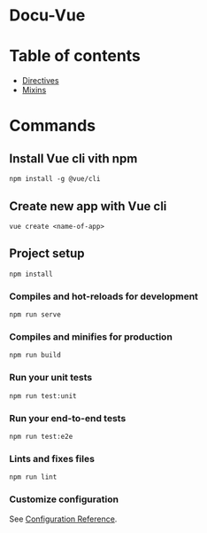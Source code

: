 # Docu-Vue

# Table of contents
  * [Directives](src/directives/DIRECTIVES.md)
  * [Mixins](src/mixins/MIXINS.md)

# Commands

## Install Vue cli vith npm
```
npm install -g @vue/cli
```
## Create new app with Vue cli
```
vue create <name-of-app>
```
## Project setup
```
npm install
```

### Compiles and hot-reloads for development
```
npm run serve
```

### Compiles and minifies for production
```
npm run build
```

### Run your unit tests
```
npm run test:unit
```

### Run your end-to-end tests
```
npm run test:e2e
```

### Lints and fixes files
```
npm run lint
```

### Customize configuration
See [Configuration Reference](https://cli.vuejs.org/config/).

